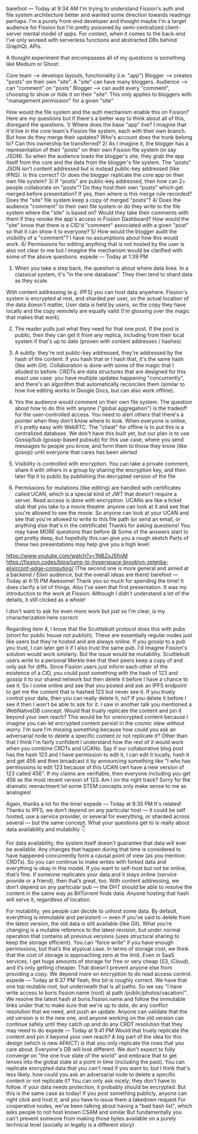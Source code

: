 barefoot — Today at 9:34 AM
I'm trying to understand Fission's auth and file system architecture better and wanted some direction towards readings perhaps. I'm a purely front-end developer and thought maybe I'm a target audience for Fission but I'm pretty poisoned by semi-centralized client-server mental model of apps. For context, when it comes to the back-end I've only worked with serverless functions and abstracted DBs behind GraphQL APIs.

A thought experiment that encompasses all of my questions is something like Medium or Ghost:

Core team --> develops layouts, functionality (i.e. "app")
Blogger --> creates "posts" on their own "site". A "site" can have many bloggers.
Audience --> can "comment" on "posts"
Blogger --> can audit every "comment", choosing to show or hide it on their "site". This only applies to bloggers with "management permission" for a given "site"

How would the file system and the auth mechanism enable this on Fission? Here are my questions but if there's a better way to think about all of this, disregard the questions.
1/ Where does the base "app" live? I imagine that it'd live in the core team's Fission file system, each with their own branch. But how do they merge their updates? Who's account does the trunk belong to? Can this ownership be transferred?
2/ As I imagine it, the blogger has a representation of their "posts" on their own Fission file system (in say JSON). So when the audience loads the blogger's site, they grab the app itself from the core and the data from the blogger's file system. The "posts" JSON isn't content addressed but is instead public-key addressed (like IPNS). Is this correct? Or does the blogger replicate the core app on their own file system?
3/ If "posts" are public-key addressed, then how can 2+ people collaborate on "posts"? Do they host their own "posts" which get merged before presentation? If yes, then where is this merge rule recorded? Does the "site" file system keep a copy of merged "posts"?
4/ Does the audience "comment" to their own file system or do they write to the file system where the "site" is based on? Would they take their comments with them if they revoke the app's access in Fission Dashboard? How would the "site" know that there is a CID'd "comment" associated with a given "post" so that it can show it to everyone?
5/ How would the blogger audit the visibility of a "comment"? I have no assumptions about how this would work.
6/ Permissions for editing anything that is not hosted by the user is also not clear to me but I imagine the mechanism would be clarified with some of the above questions. 
expede — Today at 1:39 PM
1. When you take a step back, the question is about where data lives. In a classical system, it's "in the one database". They then tend to shard data as they scale.

With content addressing (e.g. IPFS) you can host data anywhere. Fission's system is encrypted at rest, and sharded per user, so the actual location of the data doesn't matter,  User data is held by users, so the copy they have locally and the copy remotely are equally valid (I'm glossing over the magic that makes that work)

2. The reader pulls just what they need for that one post. If the post is public, then they can get it from any replica, including from their local system if that's up to date (proven with content addresses / hashes)

3. A subtly: they're not public-key addressed, they're addressed by the hash of the content. If you hash that or I hash that, it's the same hash (like with Git). Collaboration is done with some of the magic that I alluded to before: CRDTs are data structures that are designed for this exact use case: you have multiple updates happening "concurrently", and there's an algorithm that automatically reconciles them (similar to how live editing works in Google Docs, but can also work offline).

4. Yes the audience would comment on their own file system. The question about how to do this with anyone ("global aggregation") is the tradeoff for the user-controlled access. You need to alert others that there's a pointer when they don't know where to look. When everyone is online, it's pretty easy with WebRTC. The "cheat" for offline is to put this is a centralized database. We don't have this built yet, but our plan is to use GossipSub (gossip-based pubsub) for this use case, where you send messages to people you know, and form them to those they know (like gossip) until everyone that cares has been alerted
5. Visibility is controlled with encryption. You can take a private comment, share it with others in a group by sharing the encryption key, and then later flip it to public by publishing the decrypted version of the file 
6. Permissions for mutations (like editing) are handled with certificates called UCAN, which is a special kind of JWT that doesn't require a server. Read access is done with encryption. UCANs are like a ticket stub that you take to a movie theatre: anyone can look at it and see that you're allowed to see the movie. So anyone can look at your UCAN and see that you're allowed to write to this file path (or send an email, or anything else that's in the cetrtificate)
Thanks for asking questions! You may have MORE questions than before 😅 Some of the answers start to get pretty deep, but hopefully this can give you a rough sketch
Parts of these two presentations may help give you a high level: 

https://www.youtube.com/watch?v=1NBZoJ5fnjM
https://fission.codes/blog/jump-to-hyperspace-brooklyn-zelenka-elixirconf-edge-computing/
(The second one is more general and aimed at a backend / Elixir audience, but the overall ideas are there)
barefoot — Today at 6:15 PM
Awesome! Thank you so much for spending the time! It does clarify a lot of things. Also I've seen that first presentation. It was my introduction to the work at Fission. Although I didn't understand a lot of the details, it still clicked as a whole!

I don't want to ask for even more work but just so I'm clear, is my characterization here correct:

Regarding item 4, I know that the Scuttlebutt protocol does this with pubs (short for public house not publish). These are essentially regular nodes just like users but they're hosted and are always online. If you gossip to a pub you trust, I can later get it if I also trust the same pub. I'd imagine Fission's solution would work similarly. But the issue would be mutability. Scuttlebutt users write to a personal Merkle tree that their peers keep a copy of and only ask for diffs. Since Fission users just inform each other of the existence of a CID, you could post something with the hash of 123 and gossip it to our shared network but then delete it before I have a chance to see it. So I come online and see that you posted and ask an IPFS endpoint to get me the content that is hashed 123 but never see it. If you truely control your data, then you can really delete it, no? If you delete it before I see it then I won't be able to ask for it. I saw in another talk you mentioned a WebNativeDB concept. Would that truely replicate the content and pin it beyond your own reach? This would be for unencrypted content because I imagine you can let encrypted content persist in the cosmic stew without worry. I'm sure I'm missing something because how could you ask an adversarial node to delete a specific content or not replicate it?
Other than that I think I'm fairly confident I understand how the rest of it would work when you combine CRDTs and UCANs. Say if our collaborative blog post has the hash 123 and I have permission to edit it, I can edit it locally, hash it and get 456 and then broadcast it by announcing something like "I who has permissions to edit 123 because of this UCAN cert have a new version of 123 called 456". If my claims are verifiable, then everyone including you get 456 as the most recent version of 123. Am I on the right track? Sorry for the dramatic reenactment lol some STEM concepts only make sense to me as analogies!

Again, thanks a lot for the time!
expede — Today at 9:35 PM
It's related! Thanks to IPFS, we don’t depend on any particular host — it could be self hosted, use a service provider, or several for everything, or sharded across several — but the same concept. What your questions get to is really about data availability and mutability 👇 

For data availability, the system itself doesn’t guarantee that data will ever be available. Any changes that happen during that time is considered to have happened concurrently form a causal point of view (as you mention: CRDTs). So you can continue to make writes with forked data and everything is okay in this model. If you want to self-host but not be online, that’s fine. If someone replicates your data and it stays online (service provide or a friend), then that’s great, too. With content addressing, we don’t depend on any particular pub — the DHT should be able to resolve the content in the same way as BitTorrent finds data. Anyone hosting that hash will serve it, regardless of location.

For mutability, yes people can decide to unhost some data. By default, everything is immutable and persistent — even if you’ve said to delete from the latest version, the old data is still available (like Git). What you’re changing is a mutable reference to the latest revision, but under normal operation that contains all previous versions (uses structural sharing to keep the storage efficient). You can “force write” if you have enough permissions, but that’s the atypical case. In terms of storage cost, we think that the cost of storage is approaching zero at the limit. Even in SaaS services, I get huge amounts of storage for free or very cheap (S3, iCloud), and it’s only getting cheaper. That doesn’t prevent anyone else from providing a copy. We depend more on encryption to do read access control. 
expede — Today at 9:37 PM
Yeah, this bit is roughly correct. We have that one top mutable root, but underneath that is all paths. So we say "I have write access to boris.fission.name (root) at path /public/photos/vacation/". We resolve the latest hash at boris.fission.name and follow the immutable links under that to make sure that we're up to date, do any conflict resolution that we need, and push an update. Anyone can validate that the old version is in the new one, and anyone working on the old version can continue safely until they catch up and do any CRDT resolution that they may need to do 
expede — Today at 9:41 PM
Would that truely replicate the content and pin it beyond your own reach?
A big part of the idea for this design (which is new AFAICT) is that you only replicate the rows that you care about. Everyone's DB will look different. We don't expect to fully converge on "the one true state of the world" and embrace that to get lenses into the global state at a point in time (including the past). You can replicate encrypted data that you can't read if you want to, but I think that's less likely.
how could you ask an adversarial node to delete a specific content or not replicate it?
You can only ask nicely; they don't have to follow. If your data needs protection, it probably should be encrypted. But this is the same case as today! If you post something publicly, anyone can right click and host it, and you have to issue them a takedown request
For cooperative nodes, we've been talking about having a "bad hash list", which asks people to not host known CSAM and similar
But fundamentally you can't prevent someone from making those bytes available on a purely technical level (socially or legally is a different story) 